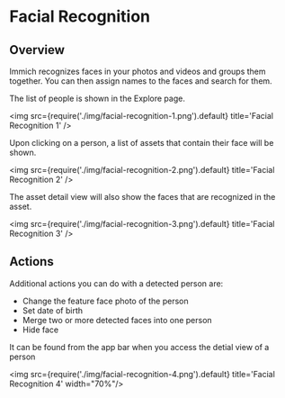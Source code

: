 # Facial Recognition

## Overview

Immich recognizes faces in your photos and videos and groups them together. You can then assign names to the faces and search for them.

The list of people is shown in the Explore page.

<img src={require('./img/facial-recognition-1.png').default} title='Facial Recognition 1' />

Upon clicking on a person, a list of assets that contain their face will be shown.

<img src={require('./img/facial-recognition-2.png').default} title='Facial Recognition 2' />

The asset detail view will also show the faces that are recognized in the asset.

<img src={require('./img/facial-recognition-3.png').default} title='Facial Recognition 3' />

## Actions

Additional actions you can do with a detected person are:

- Change the feature face photo of the person
- Set date of birth
- Merge two or more detected faces into one person
- Hide face

It can be found from the app bar when you access the detial view of a person

<img src={require('./img/facial-recognition-4.png').default} title='Facial Recognition 4' width="70%"/>
